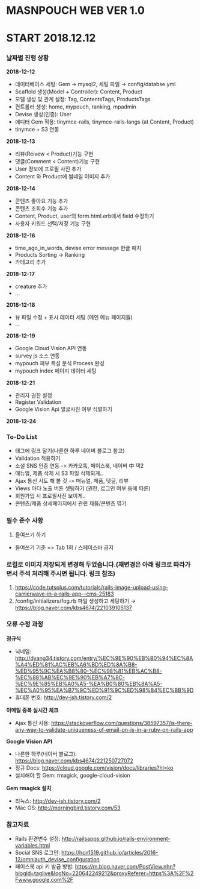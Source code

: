 # MASNPOUCH WEB VER 1.0
# START 2018.12.12

### 날짜별 진행 상황
**2018-12-12**
- 데이터베이스 세팅: Gem → mysql2, 세팅 파일 → config/databse.yml
- Scaffold 생성(Model + Controller): Content, Product
- 모델 생성 및 관계 설정: Tag, ContentsTags, ProductsTags
- 컨트롤러 생성: home, mypouch, ranking, mpadmin
- Devise 생성(인증): User
- 에디터 Gem 적용: tinymce-rails, tinymce-rails-langs (at Content, Product)
- tinymce + S3 연동

**2018-12-13**
- 리뷰(Reivew < Product)기능 구현
- 댓글(Comment < Content)기능 구현
- User 정보에 프로필 사진 추가
- Content 와 Product에 썸네일 이미지 추가

**2018-12-14**
- 콘텐츠 좋아요 기능 추가
- 콘텐츠 조회수 기능 추가
- Content, Product, user의 form.html.erb에서 field 수정하기
- 사용자 키워드 선택/저장 기능 구현

**2018-12-16**
- time_ago_in_words, devise error message 한글 패치
- Products Sorting → Ranking
- 카테고리 추가

**2018-12-17**
- creature 추가
- ...

**2018-12-18**
- 뷰 파일 수정 + 표시 데이터 세팅 (메인 메뉴 페이지들)
- ...

**2018-12-19**
- Google Cloud Vision API 연동
- survey js 소스 연동
- mypouch 피부 특성 분석 Process 완성
- mypouch index 페이지 데이터 세팅

**2018-12-21**
- 관리자 권한 설정
- Register Validation
- Google Vision Api 얼굴사진 여부 식별하기

**2018-12-24**

### To-Do List
- 태그에 링크 달기(나른한 하루 네이버 블로그 참고)
- Validation 적용하기
- 소셜 SNS 인증 연동 -> 카카오톡, 페이스북, 네이버 中 택2
- 매뉴얼, 제품 삭제 시 S3 파일 삭제되게..
- Ajax 통신 시도 해 볼 것 -> 매뉴얼, 제품, 댓글, 리뷰
- Views 마다 노출 버튼 셋팅하기 (권한, 로그인 여부 등에 따른)
- 회원가입 시 프로필사진 보이게..
- 콘텐츠/제품 상세페이지에서 관련 제품/콘텐츠 엮기

### 필수 준수 사항
1. 들여쓰기 하기
-  들여쓰기 기준 => Tab 1회 / 스페이스바 금지

### 로컬로 이미지 저장되게 변경해 두었습니다.(재변경은 아래 링크로 따라가면서 주석 처리해 주시면 됩니다. 링크 참조)
1. https://code.tutsplus.com/tutorials/rails-image-upload-using-carrierwave-in-a-rails-app--cms-25183
2. /config/initializers/fog.rb 파일 생성하고 세팅하기 → https://blog.naver.com/kbs4674/221039105137

### 오류 수정 과정
**정규식**
- 닉네임: http://dyang34.tistory.com/entry/%EC%9E%90%EB%B0%94%EC%8A%A4%ED%81%AC%EB%A6%BD%ED%8A%B8-%ED%95%9C%EA%B8%80-%EC%98%81%EB%AC%B8-%EC%88%AB%EC%9E%90%EB%A7%8C-%EC%9E%85%EB%A0%A5-%EA%B0%80%EB%8A%A5-%EC%A0%95%EA%B7%9C%ED%91%9C%ED%98%84%EC%8B%9D
- 휴대폰 번호: http://dev-jsh.tistory.com/2

**이메일 중복 실시간 체크**
- Ajax 통신 사용: https://stackoverflow.com/questions/38597357/is-there-any-way-to-validate-uniqueness-of-email-on-js-in-a-ruby-on-rails-app

**Google Vision API**
- 나른한 하루(네이버 블로그): https://blog.naver.com/kbs4674/221250727072
- 정규 Docs: https://cloud.google.com/vision/docs/libraries?hl=ko
- 설치해야 할 Gem: rmagick, google-cloud-vision

**Gem rmagick 설치**
- 리눅스: http://dev-jsh.tistory.com/2
- Mac OS: http://morningbird.tistory.com/53

### 참고자료
- Rails 환경변수 설정: http://railsapps.github.io/rails-environment-variables.html
- Social SNS 로그인: https://hcn1519.github.io/articles/2016-12/omniauth_devise_configuration
- 페이스북 api 키 발급 방법: https://m.blog.naver.com/PostView.nhn?blogId=taglive&logNo=220642249212&proxyReferer=https%3A%2F%2Fwww.google.com%2F
